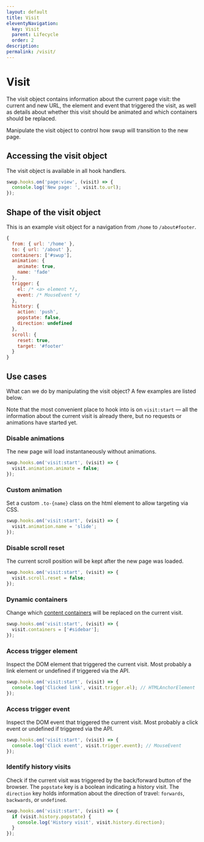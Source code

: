 ```yaml
---
layout: default
title: Visit
eleventyNavigation:
  key: Visit
  parent: Lifecycle
  order: 2
description:
permalink: /visit/
---
```


# Visit

The visit object contains information about the current page visit: the current and new
URL, the element and event that triggered the visit, as well as details about whether this visit
should be animated and which containers should be replaced.

Manipulate the visit object to control how swup will transition to the new page.

## Accessing the visit object

The visit object is available in all hook handlers.

```javascript
swup.hooks.on('page:view', (visit) => {
  console.log('New page: ', visit.to.url);
});
```

## Shape of the visit object

This is an example visit object for a navigation from `/home` to `/about#footer`.

```javascript
{
  from: { url: '/home' },
  to: { url: '/about' },
  containers: ['#swup'],
  animation: {
    animate: true,
    name: 'fade'
  },
  trigger: {
    el: /* <a> element */,
    event: /* MouseEvent */
  },
  history: {
    action: 'push',
    popstate: false,
    direction: undefined
  },
  scroll: {
    reset: true,
    target: '#footer'
  }
}
```

## Use cases

What can we do by manipulating the visit object? A few examples are listed below.

Note that the most convenient place to hook into is on `visit:start` — all the information about the
current visit is already there, but no requests or animations have started yet.

### Disable animations

The new page will load instantaneously without animations.

```javascript
swup.hooks.on('visit:start', (visit) => {
  visit.animation.animate = false;
});
```

### Custom animation

Set a custom `.to-{name}` class on the html element to allow targeting via CSS.

```javascript
swup.hooks.on('visit:start', (visit) => {
  visit.animation.name = 'slide';
});
```

### Disable scroll reset

The current scroll position will be kept after the new page was loaded.

```javascript
swup.hooks.on('visit:start', (visit) => {
  visit.scroll.reset = false;
});
```

### Dynamic containers

Change which [content containers](/options/#containers) will be replaced on the current visit.

```javascript
swup.hooks.on('visit:start', (visit) => {
  visit.containers = ['#sidebar'];
});
```

### Access trigger element

Inspect the DOM element that triggered the current visit. Most probably a link element or undefined
if triggered via the API.

```javascript
swup.hooks.on('visit:start', (visit) => {
  console.log('Clicked link', visit.trigger.el); // HTMLAnchorElement
});
```

### Access trigger event

Inspect the DOM event that triggered the current visit. Most probably a click event or undefined
if triggered via the API.

```javascript
swup.hooks.on('visit:start', (visit) => {
  console.log('Click event', visit.trigger.event); // MouseEvent
});
```

### Identify history visits

Check if the current visit was triggered by the back/forward button of the browser. The
`popstate` key is a boolean indicating a history visit. The `direction` key holds information
about the direction of travel: `forwards`, `backwards`, or `undefined`.

```javascript
swup.hooks.on('visit:start', (visit) => {
  if (visit.history.popstate) {
    console.log('History visit', visit.history.direction);
  }
});
```
